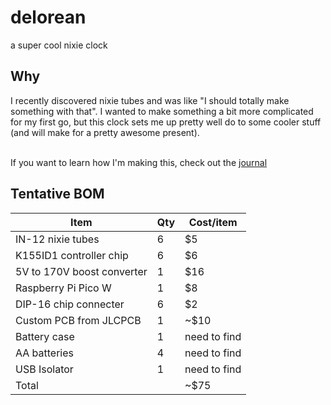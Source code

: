 # delorean
a super cool nixie clock
## Why
I recently discovered nixie tubes and was like "I should totally make something with that". I wanted to make something a bit more complicated for my first go, but this clock sets me up pretty well do to some cooler stuff (and will make for a pretty awesome present).         
<br>

If you want to learn how I'm making this, check out the [journal](/JOURNAL.md)

## Tentative BOM
| Item | Qty | Cost/item |
| ---- | --- | ---- |
| IN-12 nixie tubes | 6 | $5 |
| K155ID1 controller chip | 6 | $6 |
| 5V to 170V boost converter | 1 | $16 |
| Raspberry Pi Pico W | 1 | $8 |
| DIP-16 chip connecter | 6 | $2 |
| Custom PCB from JLCPCB | 1 | ~$10 | 
| Battery case | 1 | need to find |
| AA batteries | 4 | need to find | 
| USB Isolator | 1 | need to find | 
| Total |  | ~$75 |
